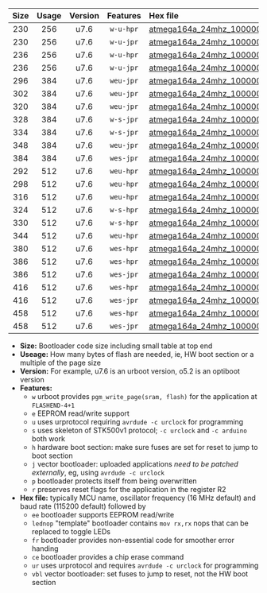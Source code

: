 |Size|Usage|Version|Features|Hex file|
|:-:|:-:|:-:|:-:|:--|
|230|256|u7.6|`w-u-hpr`|[atmega164a_24mhz_1000000bps_ur.hex](https://raw.githubusercontent.com/stefanrueger/urboot/main/atmega164a_24mhz_1000000bps_ur.hex)|
|230|256|u7.6|`w-u-jpr`|[atmega164a_24mhz_1000000bps_ur_vbl.hex](https://raw.githubusercontent.com/stefanrueger/urboot/main/atmega164a_24mhz_1000000bps_ur_vbl.hex)|
|236|256|u7.6|`w-u-hpr`|[atmega164a_24mhz_1000000bps_lednop_ur.hex](https://raw.githubusercontent.com/stefanrueger/urboot/main/atmega164a_24mhz_1000000bps_lednop_ur.hex)|
|236|256|u7.6|`w-u-jpr`|[atmega164a_24mhz_1000000bps_lednop_ur_vbl.hex](https://raw.githubusercontent.com/stefanrueger/urboot/main/atmega164a_24mhz_1000000bps_lednop_ur_vbl.hex)|
|296|384|u7.6|`weu-jpr`|[atmega164a_24mhz_1000000bps_ee_ur_vbl.hex](https://raw.githubusercontent.com/stefanrueger/urboot/main/atmega164a_24mhz_1000000bps_ee_ur_vbl.hex)|
|302|384|u7.6|`weu-jpr`|[atmega164a_24mhz_1000000bps_ee_lednop_ur_vbl.hex](https://raw.githubusercontent.com/stefanrueger/urboot/main/atmega164a_24mhz_1000000bps_ee_lednop_ur_vbl.hex)|
|320|384|u7.6|`weu-jpr`|[atmega164a_24mhz_1000000bps_ee_lednop_fr_ur_vbl.hex](https://raw.githubusercontent.com/stefanrueger/urboot/main/atmega164a_24mhz_1000000bps_ee_lednop_fr_ur_vbl.hex)|
|328|384|u7.6|`w-s-jpr`|[atmega164a_24mhz_1000000bps_vbl.hex](https://raw.githubusercontent.com/stefanrueger/urboot/main/atmega164a_24mhz_1000000bps_vbl.hex)|
|334|384|u7.6|`w-s-jpr`|[atmega164a_24mhz_1000000bps_lednop_vbl.hex](https://raw.githubusercontent.com/stefanrueger/urboot/main/atmega164a_24mhz_1000000bps_lednop_vbl.hex)|
|348|384|u7.6|`weu-jpr`|[atmega164a_24mhz_1000000bps_ee_lednop_fr_ce_ur_vbl.hex](https://raw.githubusercontent.com/stefanrueger/urboot/main/atmega164a_24mhz_1000000bps_ee_lednop_fr_ce_ur_vbl.hex)|
|384|384|u7.6|`wes-jpr`|[atmega164a_24mhz_1000000bps_ee_vbl.hex](https://raw.githubusercontent.com/stefanrueger/urboot/main/atmega164a_24mhz_1000000bps_ee_vbl.hex)|
|292|512|u7.6|`weu-hpr`|[atmega164a_24mhz_1000000bps_ee_ur.hex](https://raw.githubusercontent.com/stefanrueger/urboot/main/atmega164a_24mhz_1000000bps_ee_ur.hex)|
|298|512|u7.6|`weu-hpr`|[atmega164a_24mhz_1000000bps_ee_lednop_ur.hex](https://raw.githubusercontent.com/stefanrueger/urboot/main/atmega164a_24mhz_1000000bps_ee_lednop_ur.hex)|
|316|512|u7.6|`weu-hpr`|[atmega164a_24mhz_1000000bps_ee_lednop_fr_ur.hex](https://raw.githubusercontent.com/stefanrueger/urboot/main/atmega164a_24mhz_1000000bps_ee_lednop_fr_ur.hex)|
|324|512|u7.6|`w-s-hpr`|[atmega164a_24mhz_1000000bps.hex](https://raw.githubusercontent.com/stefanrueger/urboot/main/atmega164a_24mhz_1000000bps.hex)|
|330|512|u7.6|`w-s-hpr`|[atmega164a_24mhz_1000000bps_lednop.hex](https://raw.githubusercontent.com/stefanrueger/urboot/main/atmega164a_24mhz_1000000bps_lednop.hex)|
|344|512|u7.6|`weu-hpr`|[atmega164a_24mhz_1000000bps_ee_lednop_fr_ce_ur.hex](https://raw.githubusercontent.com/stefanrueger/urboot/main/atmega164a_24mhz_1000000bps_ee_lednop_fr_ce_ur.hex)|
|380|512|u7.6|`wes-hpr`|[atmega164a_24mhz_1000000bps_ee.hex](https://raw.githubusercontent.com/stefanrueger/urboot/main/atmega164a_24mhz_1000000bps_ee.hex)|
|386|512|u7.6|`wes-hpr`|[atmega164a_24mhz_1000000bps_ee_lednop.hex](https://raw.githubusercontent.com/stefanrueger/urboot/main/atmega164a_24mhz_1000000bps_ee_lednop.hex)|
|386|512|u7.6|`wes-jpr`|[atmega164a_24mhz_1000000bps_ee_lednop_vbl.hex](https://raw.githubusercontent.com/stefanrueger/urboot/main/atmega164a_24mhz_1000000bps_ee_lednop_vbl.hex)|
|416|512|u7.6|`wes-hpr`|[atmega164a_24mhz_1000000bps_ee_lednop_fr.hex](https://raw.githubusercontent.com/stefanrueger/urboot/main/atmega164a_24mhz_1000000bps_ee_lednop_fr.hex)|
|416|512|u7.6|`wes-jpr`|[atmega164a_24mhz_1000000bps_ee_lednop_fr_vbl.hex](https://raw.githubusercontent.com/stefanrueger/urboot/main/atmega164a_24mhz_1000000bps_ee_lednop_fr_vbl.hex)|
|458|512|u7.6|`wes-hpr`|[atmega164a_24mhz_1000000bps_ee_lednop_fr_ce.hex](https://raw.githubusercontent.com/stefanrueger/urboot/main/atmega164a_24mhz_1000000bps_ee_lednop_fr_ce.hex)|
|458|512|u7.6|`wes-jpr`|[atmega164a_24mhz_1000000bps_ee_lednop_fr_ce_vbl.hex](https://raw.githubusercontent.com/stefanrueger/urboot/main/atmega164a_24mhz_1000000bps_ee_lednop_fr_ce_vbl.hex)|

- **Size:** Bootloader code size including small table at top end
- **Useage:** How many bytes of flash are needed, ie, HW boot section or a multiple of the page size
- **Version:** For example, u7.6 is an urboot version, o5.2 is an optiboot version
- **Features:**
  + `w` urboot provides `pgm_write_page(sram, flash)` for the application at `FLASHEND-4+1`
  + `e` EEPROM read/write support
  + `u` uses urprotocol requiring `avrdude -c urclock` for programming
  + `s` uses skeleton of STK500v1 protocol; `-c urclock` and `-c arduino` both work
  + `h` hardware boot section: make sure fuses are set for reset to jump to boot section
  + `j` vector bootloader: uploaded applications *need to be patched externally*, eg, using `avrdude -c urclock`
  + `p` bootloader protects itself from being overwritten
  + `r` preserves reset flags for the application in the register R2
- **Hex file:** typically MCU name, oscillator frequency (16 MHz default) and baud rate (115200 default) followed by
  + `ee` bootloader supports EEPROM read/write
  + `lednop` "template" bootloader contains `mov rx,rx` nops that can be replaced to toggle LEDs
  + `fr` bootloader provides non-essential code for smoother error handing
  + `ce` bootloader provides a chip erase command
  + `ur` uses urprotocol and requires `avrdude -c urclock` for programming
  + `vbl` vector bootloader: set fuses to jump to reset, not the HW boot section
